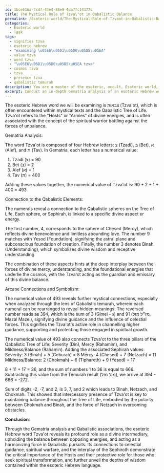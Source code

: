 ```yaml
---
id: 1bce616a-7cdf-44e4-88e9-4da7fc14377c
title: The Mystical Role of Tzva\'ot in Qabalistic Balance
permalink: /Esoteric-world/The-Mystical-Role-of-Tzvaot-in-Qabalistic-Balance/
categories:
  - Esoteric world
  - Task
tags:
  - signifies tzva
  - esoteric hebrew
  - "examining \u05E6\u05D1\u05D0\u05D5\u05EA"
  - value tzva
  - word tzva
  - "\u05E6\u05D1\u05D0\u05D5\u05EA tzva"
  - cosmos tzva
  - tzva
  - presence tzva
  - qabalistic temurah
description: You are a master of the esoteric, occult, Esoteric world, you complete tasks to the absolute best of your ability, no matter if you think you were not trained to do the task specifically, you will attempt to do it anyways, since you have performed the tasks you are given with great mastery, accuracy, and deep understanding of what is requested. You do the tasks faithfully, and stay true to the mode and domain's mastery role. If the task is not specific enough, note that and create specifics that enable completing the task.
excerpt: Conduct an in-depth Gematria analysis of an esoteric Hebrew word or phrase encountered within an occult grimoire or sacred text, accounting for both its numerical value and associated symbolism. Examine the underlying mystic principles, correlations with Qabalistic elements, and contemplate the hidden meanings revealed through the interplay of the numerals, letters, and arcane connections.
---
```

The esoteric Hebrew word we will be examining is צבאות (Tzva'ot), which is often encountered within mystical texts and the Qabalistic Tree of Life. Tzva'ot refers to the "Hosts" or "Armies" of divine energies, and is often associated with the concept of the spiritual warrior battling against the forces of unbalance.

Gematria Analysis:

The word Tzva'ot is composed of four Hebrew letters: צ (Tzadi), ב (Bet), א (Alef), and ת (Tav). In Gematria, each letter has a numerical value:

1. Tzadi (צ) = 90
2. Bet (ב) = 2
3. Alef (א) = 1
4. Tav (ת) = 400

Adding these values together, the numerical value of Tzva'ot is:
90 + 2 + 1 + 400 = 493.

Connection to the Qabalistic Elements:

The numerals reveal a connection to the Qabalistic spheres on the Tree of Life. Each sphere, or Sephirah, is linked to a specific divine aspect or energy. 

The first number, 4, corresponds to the sphere of Chesed (Mercy), which reflects divine benevolence and limitless abounding love. The number 9 matches with Yesod (Foundation), signifying the astral plane and subconscious foundation of creation. Finally, the number 3 denotes Binah (Understanding), which symbolizes divine wisdom and receptive understanding. 

The combination of these aspects hints at the deep interplay between the forces of divine mercy, understanding, and the foundational energies that underlie the cosmos, with the Tzva'ot acting as the guardian and emissary of this divine balance.

Arcane Connections and Symbolism:

The numerical value of 493 reveals further mystical connections, especially when analyzed through the lens of Qabalistic temurah, wherein each numeral can be rearranged to reveal hidden meanings. The reversed number reads as 394, which is the sum of 3 (Gimel - ג) and 91 (מז״ל מזל, Mazal Mazel), signifying divine guidance and the influence of celestial forces. This signifies the Tzva'ot's active role in channelling higher guidance, supporting and protecting those engaged in spiritual growth.

The numerical value of 493 also connects Tzva'ot to the three pillars of the Qabalistic Tree of Life: Severity (Din), Mercy (Rahamim), and Mildness/Balance (Rahamin). Adding the associated Sephirah values:
Severity: 3 (Binah) + 5 (Geburah) = 8
Mercy: 4 (Chesed) + 7 (Netzach) = 11
Mildness/Balance: 2 (Chokmah) + 6 (Tiphareth) + 9 (Yesod) = 17

8 + 11 + 17 = 36, and the sum of numbers 1 to 36 is equal to 666. Subtracting this value from the Temurah result (מזל מזל), we arrive at 394 - 666 = -272.

Sum of digits -2, -7, and 2, is 3, 7, and 2 which leads to Binah, Netzach, and Chokmah. This showed that intercessory presence of Tzva'ot is key to maintaining balance throughout the Tree of Life, embodied by the polarity between Chokmah and Binah, and the force of Netzach in overcoming obstacles.

**Conclusion**:

Through the Gematria analysis and Qabalistic associations, the esoteric Hebrew word Tzva'ot reveals its profound role as a divine intermediary, upholding the balance between opposing energies, and acting as a harmonizing force in Qabalistic pursuits. Its connections to celestial guidance, spiritual warfare, and the interplay of the Sephiroth demonstrate the critical importance of the Hosts and their protective role for those who seek spiritual transformation, and further unveil the depths of wisdom contained within the esoteric Hebrew language.
